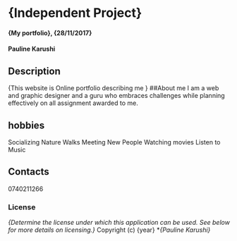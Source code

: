 # {Independent Project}
#### {My portfolio}, {28/11/2017}
#### Pauline Karushi
## Description
{This website is Online portfolio describing me }
##About me
I am a web and graphic designer and a guru who embraces challenges while planning effectively on all assignment awarded to me.
## hobbies
Socializing
Nature Walks
Meeting New People
Watching movies
Listen to Music
## Contacts
0740211266
### License
*{Determine the license under which this application can be used.  See below for more details on licensing.}*
Copyright (c) {year} **{Pauline Karushi}*
